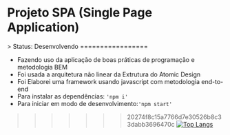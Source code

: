 <h1> Projeto SPA (Single Page Application)</h1>
> Status: Desenvolvendo
=================
<!--ts-->

   - Fazendo uso da aplicação de boas práticas de programação e metodologia BEM
   - Foi usada a arquitetura não linear da Extrutura do Atomic Design
   - Foi Elaborei uma framework usando javascript com metodologia end-to-end
   - Para instalar as dependências: `'npm i'`
   - Para iniciar em modo de desenvolvimento:`'npm start'`

   
>>>>>>> 20274f8c15a7766d7e30526b8c33dabb3696470c
   [![Top Langs](https://github-readme-stats.vercel.app/api/top-langs/?username=carlosvico)](https://github.com/carlosvico/github-readme-stats)


<!--te-->

